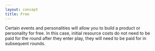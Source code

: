 ```yaml
---
layout: concept
title: Free
---
```


Certain events and personalities will allow you to build a product or personality for free. In this case, initial resource costs do not need to be paid for the round after they enter play, they will need to be paid for in subsequent rounds.
